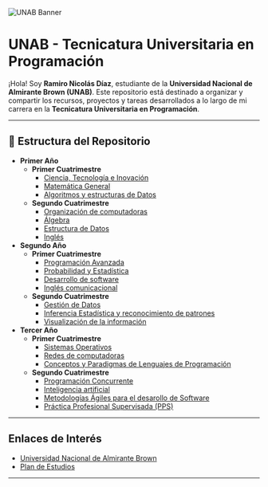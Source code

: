 ![UNAB Banner](Imágenes/Banner_UNAB.png)

# UNAB - Tecnicatura Universitaria en Programación

¡Hola! Soy **Ramiro Nicolás Díaz**, estudiante de la **Universidad Nacional de Almirante Brown (UNAB)**. Este repositorio está destinado a organizar y compartir los recursos, proyectos y tareas desarrollados a lo largo de mi carrera en la **Tecnicatura Universitaria en Programación**.

---

## 📂 Estructura del Repositorio

- **Primer Año**
  - **Primer Cuatrimestre**
    - [Ciencia, Tecnología e Inovación](Tecnicatura_Universitaria_en_Programación_-_UNAB/Primer_Año/Primer_Cuatrimestre/Ciencia,_Tecnología_e_Innovación)
    - [Matemática General](Tecnicatura_Universitaria_en_Programación_-_UNAB/Primer_Año/Primer_Cuatrimestre/Matemática_General)
    - [Algoritmos y estructuras de Datos](Tecnicatura_Universitaria_en_Programación_-_UNAB/Primer_Año/Primer_Cuatrimestre/Algoritmos_y_estructuras_de_Datos)
  - **Segundo Cuatrimestre**
    - [Organización de computadoras](ruta/a/carpeta)
    - [Álgebra](ruta/a/carpeta)
    - [Estructura de Datos](ruta/a/carpeta)
    - [Inglés](ruta/a/carpeta)
- **Segundo Año**
  - **Primer Cuatrimestre**
    - [Programación Avanzada](ruta/a/carpeta)
    - [Probabilidad y Estadística](ruta/a/carpeta)
    - [Desarrollo de software](ruta/a/carpeta)
    - [Inglés comunicacional](ruta/a/carpeta)
  - **Segundo Cuatrimestre**
    - [Gestión de Datos](ruta/a/carpeta)
    - [Inferencia Estadística y reconocimiento de patrones](ruta/a/carpeta)
    - [Visualización de la información](ruta/a/carpeta)
- **Tercer Año**
  - **Primer Cuatrimestre**
    - [Sistemas Operativos](ruta/a/carpeta)
    - [Redes de computadoras](ruta/a/carpeta)
    - [Conceptos y Paradigmas de Lenguajes de Programación](ruta/a/carpeta)
  - **Segundo Cuatrimestre**
    - [Programación Concurrente](ruta/a/carpeta)
    - [Inteligencia artificial](ruta/a/carpeta)
    - [Metodologías Ágiles para el desarollo de Software](ruta/a/carpeta)
    - [Práctica Profesional Supervisada (PPS)](ruta/a/carpeta)

 ---

## Enlaces de Interés
- [Universidad Nacional de Almirante Brown](https://www.unab.edu.ar)
- [Plan de Estudios](https://www.unab.edu.ar/wp-content/uploads/2023/05/Programacion-PE-2023.pdf)

---

